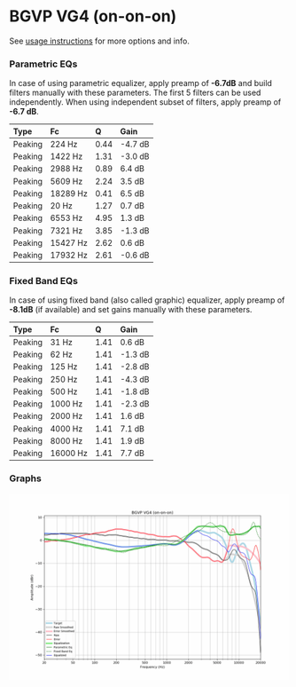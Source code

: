 # BGVP VG4 (on-on-on)
See [usage instructions](https://github.com/jaakkopasanen/AutoEq#usage) for more options and info.

### Parametric EQs
In case of using parametric equalizer, apply preamp of **-6.7dB** and build filters manually
with these parameters. The first 5 filters can be used independently.
When using independent subset of filters, apply preamp of **-6.7 dB**.

| Type    | Fc       |    Q | Gain    |
|:--------|:---------|:-----|:--------|
| Peaking | 224 Hz   | 0.44 | -4.7 dB |
| Peaking | 1422 Hz  | 1.31 | -3.0 dB |
| Peaking | 2988 Hz  | 0.89 | 6.4 dB  |
| Peaking | 5609 Hz  | 2.24 | 3.5 dB  |
| Peaking | 18289 Hz | 0.41 | 6.5 dB  |
| Peaking | 20 Hz    | 1.27 | 0.7 dB  |
| Peaking | 6553 Hz  | 4.95 | 1.3 dB  |
| Peaking | 7321 Hz  | 3.85 | -1.3 dB |
| Peaking | 15427 Hz | 2.62 | 0.6 dB  |
| Peaking | 17932 Hz | 2.61 | -0.6 dB |

### Fixed Band EQs
In case of using fixed band (also called graphic) equalizer, apply preamp of **-8.1dB**
(if available) and set gains manually with these parameters.

| Type    | Fc       |    Q | Gain    |
|:--------|:---------|:-----|:--------|
| Peaking | 31 Hz    | 1.41 | 0.6 dB  |
| Peaking | 62 Hz    | 1.41 | -1.3 dB |
| Peaking | 125 Hz   | 1.41 | -2.8 dB |
| Peaking | 250 Hz   | 1.41 | -4.3 dB |
| Peaking | 500 Hz   | 1.41 | -1.8 dB |
| Peaking | 1000 Hz  | 1.41 | -2.3 dB |
| Peaking | 2000 Hz  | 1.41 | 1.6 dB  |
| Peaking | 4000 Hz  | 1.41 | 7.1 dB  |
| Peaking | 8000 Hz  | 1.41 | 1.9 dB  |
| Peaking | 16000 Hz | 1.41 | 7.7 dB  |

### Graphs
![](./BGVP%20VG4%20(on-on-on).png)